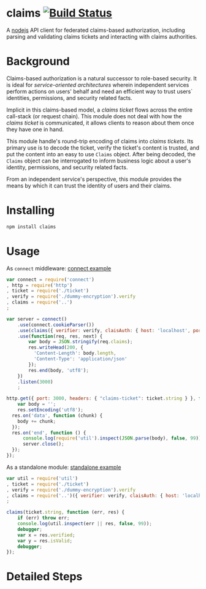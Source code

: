 claims [![Build Status](https://travis-ci.org/netsteps/claims.png)](http://travis-ci.org/netsteps/claims)
======

A [nodejs](http://nodejs.org/) API client for federated claims-based authorization, including parsing and validating claims tickets and interacting with claims authorities.

# Background

Claims-based authorization is a natural successor to role-based security. It is ideal for _service-oriented architectures_ wherein independent services perform actions on users' behalf and need an efficient way to trust users` identities, permissions, and security related facts.

Implicit in this claims-based model, a _claims ticket_ flows across the entire call-stack (or request chain). This module does not deal with how the _claims ticket_ is communicated, it allows clients to reason about them once they have one in hand.

This module handle's round-trip encoding of claims into _claims tickets_. Its primary use is to decode the ticket, verify the ticket's content is trusted, and put the content into an easy to use `Claims` object. After being decoded, the `Claims` object can be interrogated to inform business logic about a user's identity, permissions, and security related facts.

From an independent service's perspective, this module provides the means by which it can trust the identity of users and their claims.

# Installing

```bash
npm install claims
```

# Usage

As `connect` middleware: [connect example](http://github.com/netsteps/claims/blob/master/examples/connect-integration.js)
```javascript
var connect = require('connect')
, http = require('http')
, ticket = require('./ticket')
, verify = require('./dummy-encryption').verify
, claims = require('..')
;

var server = connect()
	.use(connect.cookieParser())
	.use(claims({ verifier: verify, claisAuth: { host: 'localhost', port: 8000 } }))
	.use(function(req, res, next) {
		var body = JSON.stringify(req.claims);
		res.writeHead(200, {
		  'Content-Length': body.length,
		  'Content-Type': 'application/json'
		});
		res.end(body, 'utf8');
	})
	.listen(3000)
	;

http.get({ port: 3000, headers: { "claims-ticket": ticket.string } }, function(res) {
	var body = '';
	res.setEncoding('utf8');
  res.on('data', function (chunk) {
    body += chunk;
  });
  res.on('end', function () {
	  console.log(require('util').inspect(JSON.parse(body), false, 99));
	  server.close();
  });
});
```

As a standalone module: [standalone example](http://github.com/netsteps/claims/blob/master/examples/standalone-claims-parsing.js)
```javascript
var util = require('util')
, ticket = require('./ticket')
, verify = require('./dummy-encryption').verify
, claims = require('..')({ verifier: verify, claisAuth: { host: 'localhost', port: 8000 } })
;

claims(ticket.string, function (err, res) {
	if (err) throw err;
	console.log(util.inspect(err || res, false, 99));
	debugger;
	var x = res.verified;
	var y = res.isValid;
	debugger;
});
```

# Detailed Steps

